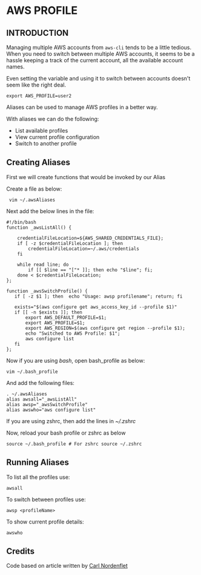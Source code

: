 # AWS PROFILE

## INTRODUCTION

 Managing multiple AWS accounts from `aws-cli` tends to be a little tedious. 
 When you need to switch between multiple AWS accounts, it seems to be a hassle keeping a
 track of the current account, all the available account names. 
 
 Even setting the variable and using it to switch between accounts doesn't seem like 
 the right deal.
 
    export AWS_PROFILE=user2
 

 Aliases can be used to manage AWS profiles in a better way.
 
 With aliases we can do the following:
 
 * List available profiles
 * View current profile configuration
 * Switch to another profile
 
## Creating Aliases

  First we will create functions that would be invoked by our Alias
  
  Create a file as below:
  
     vim ~/.awsAliases
  
  Next add the below lines in the file:
    
    #!/bin/bash
    function _awsListAll() {
 
        credentialFileLocation=${AWS_SHARED_CREDENTIALS_FILE};
        if [ -z $credentialFileLocation ]; then
            credentialFileLocation=~/.aws/credentials
        fi
     
        while read line; do
            if [[ $line == "["* ]]; then echo "$line"; fi;
        done < $credentialFileLocation;
    };
     
    function _awsSwitchProfile() {
       if [ -z $1 ]; then  echo "Usage: awsp profilename"; return; fi
       
       exists="$(aws configure get aws_access_key_id --profile $1)"
       if [[ -n $exists ]]; then
           export AWS_DEFAULT_PROFILE=$1;
           export AWS_PROFILE=$1;
           export AWS_REGION=$(aws configure get region --profile $1);
           echo "Switched to AWS Profile: $1";
           aws configure list
       fi
    };
  
  Now if you are using *bash*, open bash_profile as below:
  
    vim ~/.bash_profile
    
  And add the following files:
  
    . ~/.awsAliases
    alias awsall="_awsListAll"
    alias awsp="_awsSwitchProfile"
    alias awswho="aws configure list"
    
  If you are using zshrc, then add the lines in *~/.zshrc*
  
  Now, reload your bash profile or zshrc as below
  
    source ~/.bash_profile # For zshrc source ~/.zshrc
   
## Running Aliases
  
  To list all the profiles use:
  
    awsall
    
  To switch between profiles use:
  
    awsp <profileName>
   
  To show current profile details:
  
    awswho
    
## Credits

Code based on article written by [Carl Nordenflet](https://twitter.com/carl_nordenfelt)